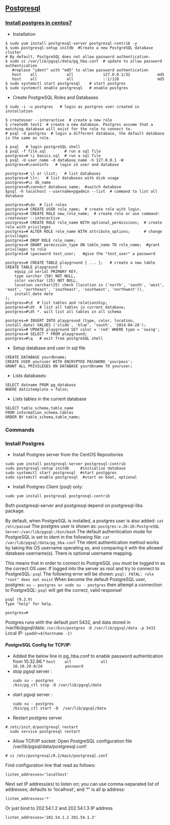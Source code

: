 ## [Postgresql]()

### [Install postgres in centos7](https://www.digitalocean.com/community/tutorials/how-to-install-and-use-postgresql-on-centos-7)
- Installation
```
$ sudo yum install postgresql-server postgresql-contrib -y
$ sudo postgresql-setup initdb  #Create a new PostgreSQL database cluster
# By default, PostgreSQL does not allow password authentication. 
$ sudo vi /var/lib/pgsql/data/pg_hba.conf  # update to allow password authentication
   #replace "ident" with "md5" to allow password authentication
   host    all             all             127.0.0.1/32            md5
   host    all             all             ::1/128                 md5
$ sudo systemctl start postgresql    # start postgres
$ sudo systemctl enable postgresql   # enable postgres
```
- Create PostgreSQL Roles and Databases
```
$ sudo -i -u postgres   # login as postgres user created in installation

$ createuser --interactive  # create a new role
$ createdb test1  # create a new database. Postgres assume that a matching database will exist for the role to connect to.
# psql -d postgres  # login a different database, the default database is the same as role.

$ psql   # login postgreSQL shell
$ psql -f file.sql        # run a sql file
postgres=# \i basics.sql  # run a sql file
$ psql -U user_name -d database_name -h 127.0.0.1 -W
postgres=#\conninfo   # login in user and database

postgres=# \l or \list;   # list databases
postgres=# \l+;   # list databases with disk usage
postgres=#\c db_name
postgres=#\connect database_name;  #switch database
$psql -h localhost --username=pgadmin --list  # command to list all database

postgres=#\du  # list roles
postgres=# CREATE USER role_name;  # create role with login.
postgres=# CREATE ROLE new_role_name;  # create role or use command:  createuser --interactive
postgres=# CREATE ROLE role_name WITH optional_permissions;  # create role with privileges
postgres=# ALTER ROLE role_name WITH attribute_options;      # change privileges
postgres=# DROP ROLE role_name;
postgres=# GRANT permission_type ON table_name TO role_name;  #grant privileges to role
postgres=# \password test_user;   #give the "test_user" a password

postgres=# CREATE TABLE playground { ... };   # create a new table
CREATE TABLE playground (
    equip_id serial PRIMARY KEY,
    type varchar (50) NOT NULL,
    color varchar (25) NOT NULL,
    location varchar(25) check (location in ('north', 'south', 'west', 'east', 'northeast', 'southeast', 'southwest', 'northwest')),
    install_date date
);
postgres=#\d  # list tables and relationship;
postgres=#\dt  # list all tables in current database;
postgres=#\dt *. will list all tables in all schema

postgres=# INSERT INTO playground (type, color, location, install_date) VALUES ('slide', 'blue', 'south', '2014-04-28');
postgres=# UPDATE playground SET color = 'red' WHERE type = 'swing';
postgres=# SELECT * FROM playground;
postgres=#\q   # exit from postgreSQL shell

```
- Setup database and user in sql file
```
CREATE DATABASE yourdbname;
CREATE USER youruser WITH ENCRYPTED PASSWORD 'yourpass';
GRANT ALL PRIVILEGES ON DATABASE yourdbname TO youruser;
```
- Lists databases:
```
SELECT datname FROM pg_database
WHERE datistemplate = false;
```
- Lists tables in the current database
```
SELECT table_schema,table_name
FROM information_schema.tables
ORDER BY table_schema,table_name;
```

### Commands

### Install Postgres
- Install Postgres server from the CentOS Repositories
```
sudo yum install postgresql-server postgresql-contrib 
sudo postgresql-setup initdb     #initialize database
sudo systemctl start postgresql  #start postggres
sudo systemctl enable postgresql  #start on boot, optional
```

- Install Postgres Client (psql) only:
```
sudo yum install postgresql postgresql-contrib 
```
Both postgresql-server and postgresql depend on postgresql-libs package. 

By default, when PostgreSQL is installed, a postgres user is also added:
```cat /etc/passwd```
The postgres user is shown as:
```postgres:x:26:26:PostgreSQL Server:/var/lib/pgsql:/bin/bash```
The default authentication mode for PostgreSQL is set to ident in the following file:
```cat /var/lib/pgsql/data/pg_hba.conf```
The ident authentication method works by taking the OS username operating as, and comparing it with the allowed database username(s). There is optional username mapping.

This means that in order to connect to PostgreSQL you must be logged in as the correct OS user. If logged into the server as root and try to connect to PostgreSQL:
```psql```
The following error will be shown:
```psql: FATAL: role "root" does not exist```
When become the default PostgreSQL user, postgres:
```su – postgres or sudo su - postgres```
then attempt a connection to PostgreSQL:
```psql```
will get the correct, valid response!
```
psql (9.3.9)
Type "help" for help.

postgres=#
```

Postgres runs with the default port 5432, and data stored in /var/lib/pgsql/data:
```/usr/bin/postgres -D /var/lib/pgsql/data -p 5432```
Local IP:
 ```ipaddr=$(hostname -I)```

#### PostgreSQL Config for TCP/IP:
 - Added the below line in pg_hba.conf to enable password authentication from 10.32.86.*
```host    all             all             10.10.29.0/24          password```
- stop pgsql server :
  ```
  sudo su - postgres
  /bin/pg_ctl stop -D /var/lib/pgsql/data
  ```
- start pgsql server :
  ```
  sudo su - postgres
  /bin/pg_ctl start -D  /var/lib/pgsql/data
  ```
- Restart postgres server
```
# /etc/init.d/postgresql restart
  sudo service postgresql restart
```
- Allow TCP/IP socket:
Open PostgreSQL configuration file /var/lib/pgsql/data/postgresql.conf:
```
# vi /etc/postgresql/8.2/main/postgresql.conf
```
Find configuration line that read as follows:
```
listen_addresses='localhost'
```
Next set IP address(es) to listen on; you can use comma-separated list of addresses; defaults to ‘localhost’, and ‘*’ is all ip address:
```
listen_addresses='*'
```
Or just bind to 202.54.1.2 and 202.54.1.3 IP address
```
listen_addresses='202.54.1.2 202.54.1.3'
```
